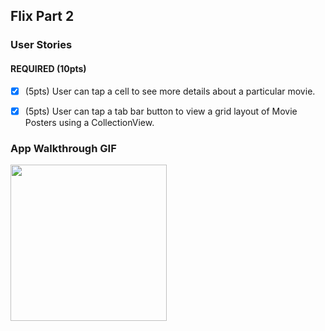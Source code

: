 

## Flix Part 2

### User Stories

#### REQUIRED (10pts)
- [X] (5pts) User can tap a cell to see more details about a particular movie.
- [X] (5pts) User can tap a tab bar button to view a grid layout of Movie Posters using a CollectionView.



### App Walkthrough GIF


<img src="http://g.recordit.co/mg9SQ03bRH.gif" width=250><br>

